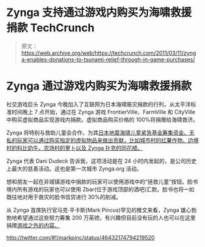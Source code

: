 # Zynga 支持通过游戏内购买为海啸救援捐款 TechCrunch

> 原文：<https://web.archive.org/web/https://techcrunch.com/2011/03/11/zynga-enables-donations-to-tsunami-relief-through-in-game-purchases/>

# Zynga 通过游戏内购买为海啸救援捐款

社交游戏巨头 Zynga 今晚加入了互联网为日本海啸赈灾捐款的行列，从太平洋标准时间晚上 7 点开始，通过在 Zynga 游戏 FrontierVille、FarmVille 和 CityVille 中购买虚拟商品实现游戏内捐款。虚拟商品购买价格的 100%将捐赠给海啸救济。

Zynga 将特别与救助儿童会合作，为其[日本地震海啸儿童紧急基金筹集资金。无私的玩家可以通过购买指定的虚拟物品来做出贡献，比如城市村的红薯作物、边境村的科比奶牛、农场村的萝卜以及 Zynga 扑克的同花顺。](https://web.archive.org/web/20230203040700/https://secure.savethechildren.org/site/c.8rKLIXMGIpI4E/b.6620991/k.7F2D/Donate_to_the_Japan_Earthquake_Tsunami_Children_in_Emergency_Fund/apps/ka/sd/donor.asp?c=8rKLIXMGIpI4E&b=6620991&en=7gKDIOOrH6JMJYOuH5JJLVOFLqKVK3PFLgIOJUMzHhLTJ8OQG)

Zynga 代表 Dani Dudeck 告诉我，这项活动是在 24 小时内发起的，是公司历史上最大的慈善活动。这也是第一次城市 Zynga.org 活动。

想和朋友一起在非城镇游戏中捐款的玩家可以使用游戏中的“拯救儿童”按钮。脸书境内所有游戏的玩家也可以使用 Zbar(位于游戏顶部的酒吧)汇款。脸书也将一如既往地对用于救灾的脸书信贷进行 30%的削减。

从 Zynga 首席执行官马克·平卡斯(Mark Pincus)罕见的推文来看，Zynga 雄心勃勃地希望通过这些努力筹集 200 万英镑。有兴趣但目前没有玩的人也可以在这里捐赠[游戏之外的内容。](https://web.archive.org/web/20230203040700/http://www.savethechildren.org/site/apps/nlnet/content2.aspx?c=8rKLIXMGIpI4E&b=6478593&ct=9170883&notoc=1)

http://twitter.com/#!/markpinc/status/46432174794219520
